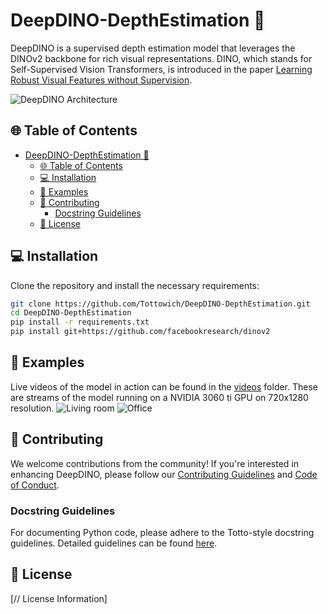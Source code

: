 # DeepDINO-DepthEstimation 🦖

DeepDINO is a supervised depth estimation model that leverages the DINOv2 backbone for rich visual representations. DINO, which stands for Self-Supervised Vision Transformers, is introduced in the paper [Learning Robust Visual Features without Supervision](https://arxiv.org/abs/2304.07193).

![DeepDINO Architecture](images/architecture.png)

## 🌐 Table of Contents

- [DeepDINO-DepthEstimation 🦖](#deepdino-depthestimation-)
  - [🌐 Table of Contents](#-table-of-contents)
  - [💻 Installation](#-installation)
  - [🚀 Examples](#-examples)
  - [🤝 Contributing](#-contributing)
    - [Docstring Guidelines](#docstring-guidelines)
  - [📄 License](#-license)

## 💻 Installation

Clone the repository and install the necessary requirements:
```bash
git clone https://github.com/Tottowich/DeepDINO-DepthEstimation.git
cd DeepDINO-DepthEstimation
pip install -r requirements.txt
pip install git+https://github.com/facebookresearch/dinov2
```

## 🚀 Examples

<!-- Display GIFs found in videos/-->

Live videos of the model in action can be found in the [videos](videos/) folder. These are streams of the model running on a NVIDIA 3060 ti GPU on 720x1280 resolution.
![Living room](videos/living_room.gif) 
![Office](videos/office.gif) 


## 🤝 Contributing 

We welcome contributions from the community! If you're interested in enhancing DeepDINO, please follow our [Contributing Guidelines](CONTRIBUTING.md) and [Code of Conduct](CODE_OF_CONDUCT.md).

### Docstring Guidelines

For documenting Python code, please adhere to the Totto-style docstring guidelines. Detailed guidelines can be found [here](docs/docstring_guidelines.md).

## 📄 License

[// License Information]